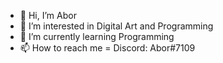 - 👋 Hi, I’m Abor
- 👀 I’m interested in Digital Art and Programming
- 🌱 I’m currently learning Programming
- 📫 How to reach me = Discord: Abor#7109

<!---
Abor46/Abor46 is a ✨ special ✨ repository because its `README.md` (this file) appears on your GitHub profile.
You can click the Preview link to take a look at your changes.
--->

